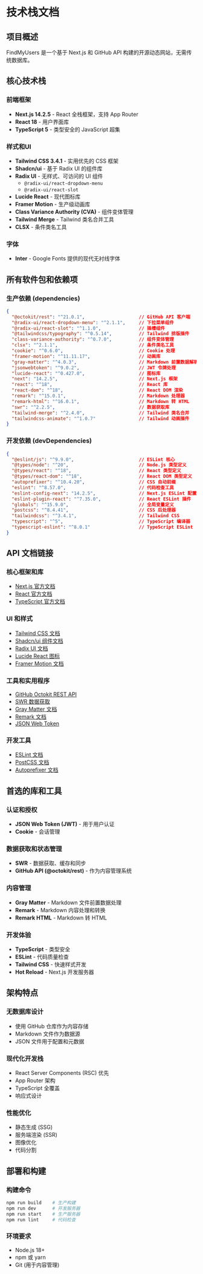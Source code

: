 # 技术栈文档

## 项目概述

FindMyUsers 是一个基于 Next.js 和 GitHub API 构建的开源动态网站，无需传统数据库。

## 核心技术栈

### 前端框架
- **Next.js 14.2.5** - React 全栈框架，支持 App Router
- **React 18** - 用户界面库
- **TypeScript 5** - 类型安全的 JavaScript 超集

### 样式和UI
- **Tailwind CSS 3.4.1** - 实用优先的 CSS 框架
- **Shadcn/ui** - 基于 Radix UI 的组件库
- **Radix UI** - 无样式、可访问的 UI 组件
  - `@radix-ui/react-dropdown-menu`
  - `@radix-ui/react-slot`
- **Lucide React** - 现代图标库
- **Framer Motion** - 生产级动画库
- **Class Variance Authority (CVA)** - 组件变体管理
- **Tailwind Merge** - Tailwind 类名合并工具
- **CLSX** - 条件类名工具

### 字体
- **Inter** - Google Fonts 提供的现代无衬线字体

## 所有软件包和依赖项

### 生产依赖 (dependencies)
```json
{
  "@octokit/rest": "^21.0.1",                    // GitHub API 客户端
  "@radix-ui/react-dropdown-menu": "^2.1.1",     // 下拉菜单组件
  "@radix-ui/react-slot": "^1.1.0",              // 插槽组件
  "@tailwindcss/typography": "^0.5.14",          // Tailwind 排版插件
  "class-variance-authority": "^0.7.0",          // 组件变体管理
  "clsx": "^2.1.1",                              // 条件类名工具
  "cookie": "^0.6.0",                            // Cookie 处理
  "framer-motion": "^11.11.17",                  // 动画库
  "gray-matter": "^4.0.3",                       // Markdown 前置数据解析
  "jsonwebtoken": "^9.0.2",                      // JWT 令牌处理
  "lucide-react": "^0.427.0",                    // 图标库
  "next": "14.2.5",                              // Next.js 框架
  "react": "^18",                                // React 库
  "react-dom": "^18",                            // React DOM 渲染
  "remark": "^15.0.1",                           // Markdown 处理器
  "remark-html": "^16.0.1",                      // Markdown 转 HTML
  "swr": "^2.2.5",                               // 数据获取库
  "tailwind-merge": "^2.4.0",                    // Tailwind 类名合并
  "tailwindcss-animate": "^1.0.7"                // Tailwind 动画插件
}
```

### 开发依赖 (devDependencies)
```json
{
  "@eslint/js": "^9.9.0",                        // ESLint 核心
  "@types/node": "^20",                          // Node.js 类型定义
  "@types/react": "^18",                         // React 类型定义
  "@types/react-dom": "^18",                     // React DOM 类型定义
  "autoprefixer": "^10.4.20",                    // CSS 自动前缀
  "eslint": "^8.57.0",                           // 代码检查工具
  "eslint-config-next": "14.2.5",                // Next.js ESLint 配置
  "eslint-plugin-react": "^7.35.0",              // React ESLint 插件
  "globals": "^15.9.0",                          // 全局变量定义
  "postcss": "^8.4.41",                          // CSS 后处理器
  "tailwindcss": "^3.4.1",                       // Tailwind CSS
  "typescript": "^5",                            // TypeScript 编译器
  "typescript-eslint": "^8.0.1"                  // TypeScript ESLint
}
```

## API 文档链接

### 核心框架和库
- [Next.js 官方文档](https://nextjs.org/docs)
- [React 官方文档](https://react.dev/)
- [TypeScript 官方文档](https://www.typescriptlang.org/docs/)

### UI 和样式
- [Tailwind CSS 文档](https://tailwindcss.com/docs)
- [Shadcn/ui 组件文档](https://ui.shadcn.com/)
- [Radix UI 文档](https://www.radix-ui.com/primitives/docs/overview/introduction)
- [Lucide React 图标](https://lucide.dev/guide/packages/lucide-react)
- [Framer Motion 文档](https://www.framer.com/motion/)

### 工具和实用程序
- [GitHub Octokit REST API](https://octokit.github.io/rest.js/v21)
- [SWR 数据获取](https://swr.vercel.app/)
- [Gray Matter 文档](https://github.com/jonschlinkert/gray-matter)
- [Remark 文档](https://remark.js.org/)
- [JSON Web Token](https://github.com/auth0/node-jsonwebtoken)

### 开发工具
- [ESLint 文档](https://eslint.org/docs/latest/)
- [PostCSS 文档](https://postcss.org/)
- [Autoprefixer 文档](https://github.com/postcss/autoprefixer)

## 首选的库和工具

### 认证和授权
- **JSON Web Token (JWT)** - 用于用户认证
- **Cookie** - 会话管理

### 数据获取和状态管理
- **SWR** - 数据获取、缓存和同步
- **GitHub API (@octokit/rest)** - 作为内容管理系统

### 内容管理
- **Gray Matter** - Markdown 文件前置数据处理
- **Remark** - Markdown 内容处理和转换
- **Remark HTML** - Markdown 转 HTML

### 开发体验
- **TypeScript** - 类型安全
- **ESLint** - 代码质量检查
- **Tailwind CSS** - 快速样式开发
- **Hot Reload** - Next.js 开发服务器

## 架构特点

### 无数据库设计
- 使用 GitHub 仓库作为内容存储
- Markdown 文件作为数据源
- JSON 文件用于配置和元数据

### 现代化开发栈
- React Server Components (RSC) 优先
- App Router 架构
- TypeScript 全覆盖
- 响应式设计

### 性能优化
- 静态生成 (SSG)
- 服务端渲染 (SSR)
- 图像优化
- 代码分割

## 部署和构建

### 构建命令
```bash
npm run build    # 生产构建
npm run dev      # 开发服务器
npm run start    # 生产服务器
npm run lint     # 代码检查
```

### 环境要求
- Node.js 18+
- npm 或 yarn
- Git (用于内容管理)